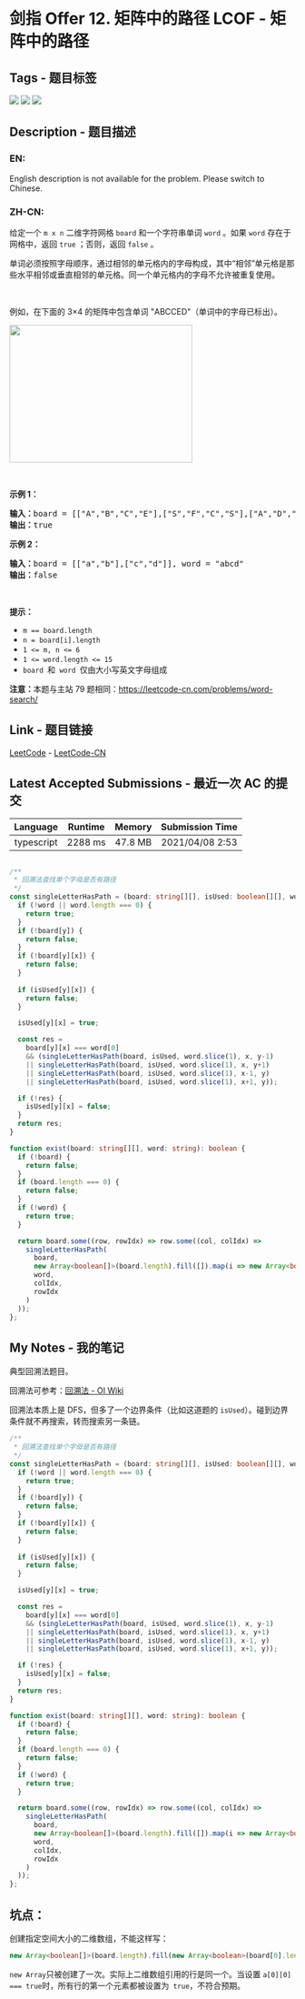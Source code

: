 
# 剑指 Offer 12. 矩阵中的路径  LCOF - 矩阵中的路径

## Tags - 题目标签

 <img src="https://img.shields.io/badge/Array-数组-blue.svg">   <img src="https://img.shields.io/badge/Backtracking-回溯-blue.svg">   <img src="https://img.shields.io/badge/Matrix-矩阵-blue.svg">  


## Description - 题目描述

### EN:
English description is not available for the problem. Please switch to Chinese.

### ZH-CN:
<p>给定一个&nbsp;<code>m x n</code> 二维字符网格&nbsp;<code>board</code> 和一个字符串单词&nbsp;<code>word</code> 。如果&nbsp;<code>word</code> 存在于网格中，返回 <code>true</code> ；否则，返回 <code>false</code> 。</p>

<p>单词必须按照字母顺序，通过相邻的单元格内的字母构成，其中“相邻”单元格是那些水平相邻或垂直相邻的单元格。同一个单元格内的字母不允许被重复使用。</p>

<p>&nbsp;</p>

<p>例如，在下面的 3×4 的矩阵中包含单词 "ABCCED"（单词中的字母已标出）。</p>

<p><img alt="" src="https://assets.leetcode.com/uploads/2020/11/04/word2.jpg" style="width: 322px; height: 242px;" /></p>

<p>&nbsp;</p>

<p><strong>示例 1：</strong></p>

<pre>
<strong>输入：</strong>board = [["A","B","C","E"],["S","F","C","S"],["A","D","E","E"]], word = "ABCCED"
<strong>输出：</strong>true
</pre>

<p><strong>示例 2：</strong></p>

<pre>
<strong>输入：</strong>board = [["a","b"],["c","d"]], word = "abcd"
<strong>输出：</strong>false
</pre>

<p>&nbsp;</p>

<p><strong>提示：</strong></p>

<ul>
	<li><code>m == board.length</code></li>
	<li><code>n = board[i].length</code></li>
	<li><code>1 &lt;= m, n &lt;= 6</code></li>
	<li><code>1 &lt;= word.length &lt;= 15</code></li>
	<li><code>board </code>和<code> word </code>仅由大小写英文字母组成</li>
</ul>

<p><strong>注意：</strong>本题与主站 79 题相同：<a href="https://leetcode-cn.com/problems/word-search/">https://leetcode-cn.com/problems/word-search/</a></p>



## Link - 题目链接

[LeetCode](https://leetcode.com/problems/ju-zhen-zhong-de-lu-jing-lcof/description/)  -  [LeetCode-CN](https://leetcode.cn/problems/ju-zhen-zhong-de-lu-jing-lcof/description/)
## Latest Accepted Submissions - 最近一次 AC 的提交


| Language | Runtime | Memory | Submission Time |
|:---:|:---:|:---:|:---:|
| typescript  | 2288 ms | 47.8 MB | 2021/04/08 2:53 |

```typescript

/**
 * 回溯法查找单个字母是否有路径
 */
const singleLetterHasPath = (board: string[][], isUsed: boolean[][], word: string, x: number, y: number) => {
  if (!word || word.length === 0) {
    return true;
  }
  if (!board[y]) {
    return false;
  }
  if (!board[y][x]) {
    return false;
  }
  
  if (isUsed[y][x]) {
    return false;
  }

  isUsed[y][x] = true;

  const res = 
    board[y][x] === word[0] 
    && (singleLetterHasPath(board, isUsed, word.slice(1), x, y-1) 
    || singleLetterHasPath(board, isUsed, word.slice(1), x, y+1) 
    || singleLetterHasPath(board, isUsed, word.slice(1), x-1, y) 
    || singleLetterHasPath(board, isUsed, word.slice(1), x+1, y));

  if (!res) {
    isUsed[y][x] = false;
  }
  return res;
}

function exist(board: string[][], word: string): boolean {
  if (!board) {
    return false;
  }
  if (board.length === 0) {
    return false;
  }
  if (!word) {
    return true;
  }

  return board.some((row, rowIdx) => row.some((col, colIdx) => 
    singleLetterHasPath(
      board,
      new Array<boolean[]>(board.length).fill([]).map(i => new Array<boolean>(board[0].length).fill(false)),
      word,
      colIdx,
      rowIdx
    )
  ));
};

```
## My Notes - 我的笔记


典型回溯法题目。

回溯法可参考：[回溯法 - OI Wiki](https://oi-wiki.org/search/backtracking/)

回溯法本质上是 DFS，但多了一个边界条件（比如这道题的 `isUsed`）。碰到边界条件就不再搜索，转而搜索另一条链。

```typescript
/**
 * 回溯法查找单个字母是否有路径
 */
const singleLetterHasPath = (board: string[][], isUsed: boolean[][], word: string, x: number, y: number) => {
  if (!word || word.length === 0) {
    return true;
  }
  if (!board[y]) {
    return false;
  }
  if (!board[y][x]) {
    return false;
  }
  
  if (isUsed[y][x]) {
    return false;
  }

  isUsed[y][x] = true;

  const res = 
    board[y][x] === word[0] 
    && (singleLetterHasPath(board, isUsed, word.slice(1), x, y-1) 
    || singleLetterHasPath(board, isUsed, word.slice(1), x, y+1) 
    || singleLetterHasPath(board, isUsed, word.slice(1), x-1, y) 
    || singleLetterHasPath(board, isUsed, word.slice(1), x+1, y));

  if (!res) {
    isUsed[y][x] = false;
  }
  return res;
}

function exist(board: string[][], word: string): boolean {
  if (!board) {
    return false;
  }
  if (board.length === 0) {
    return false;
  }
  if (!word) {
    return true;
  }

  return board.some((row, rowIdx) => row.some((col, colIdx) => 
    singleLetterHasPath(
      board,
      new Array<boolean[]>(board.length).fill([]).map(i => new Array<boolean>(board[0].length).fill(false)),
      word,
      colIdx,
      rowIdx
    )
  ));
};
```

## 坑点：

创建指定空间大小的二维数组，不能这样写：

```typescript
new Array<boolean[]>(board.length).fill(new Array<boolean>(board[0].length).fill(false)),
```

`new Array`只被创建了一次。实际上二维数组引用的行是同一个。当设置 `a[0][0] === true`时，所有行的第一个元素都被设置为` true`，不符合预期。


